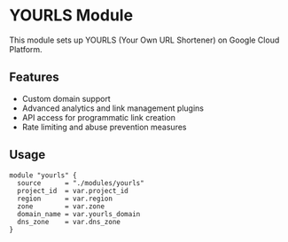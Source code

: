 # YOURLS Module

This module sets up YOURLS (Your Own URL Shortener) on Google Cloud Platform.

## Features

- Custom domain support
- Advanced analytics and link management plugins
- API access for programmatic link creation
- Rate limiting and abuse prevention measures

## Usage

```hcl
module "yourls" {
  source      = "./modules/yourls"
  project_id  = var.project_id
  region      = var.region
  zone        = var.zone
  domain_name = var.yourls_domain
  dns_zone    = var.dns_zone
}
